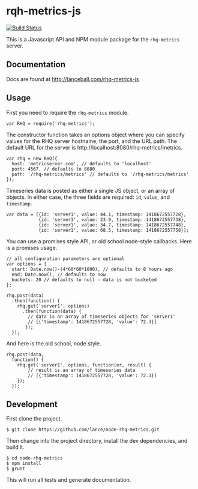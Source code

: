 # rqh-metrics-js

[![Build Status](https://travis-ci.org/lance/rhq-metrics-js.svg?branch=master)](https://travis-ci.org/lance/rhq-metrics-js)

This is a Javascript API and NPM module package for the `rhq-metrics` server.

## Documentation
Docs are found at http://lanceball.com/rhq-metrics-js

## Usage
First you need to require the `rhq-metrics` module.

    var RHQ = require('rhq-metrics');

The constructor function takes an options object where you can specify
values for the RHQ server hostname, the port, and the URL path. The
default URL for the server is http://localhost:8080/rhq-metrics/metrics.

    var rhq = new RHQ({
      host: 'metricserver.com', // defaults to 'localhost'
      port: 4567, // defaults to 8080
      path: '/rhq-metrics/metrics' // defaults to '/rhq-metrics/metrics'
    });

Timeseries data is posted as either a single JS object, or an array of objects.
In either case, the three fields are required: `id`, `value`, and `timestamp`.

    var data = [{id: 'server1', value: 44.1, timestamp: 1418672557728},
                {id: 'server1', value: 23.9, timestamp: 1418672557738},
                {id: 'server1', value: 34.7, timestamp: 1418672557748},
                {id: 'server1', value: 68.5, timestamp: 1418672557758}];


You can use a promises style API, or old school node-style callbacks.
Here is a promises usage.
    
    // all configuration parameters are optional
    var options = {
      start: Date.now()-(4*60*60*1000), // defaults to 8 hours ago
      end: Date.now(), // defaults to now
      buckets: 20 // defaults to null - data is not bucketed
    };

    rhq.post(data)
      .then(function() {
        rhq.get('server1', options)
          .then(function(data) {
            // data is an array of timeseries objects for 'server1'
            // [{'timestamp': 1418672557728, 'value': 72.3}]
           });
      });

And here is the old school, node style.

    rhq.post(data,
      function() {
        rhq.get('server1', options, function(er, result) {
            // result is an array of timeseries data
            // [{'timestamp': 1418672557728, 'value': 72.3}]
        });
      });

## Development

First clone the project.

    $ git clone https://github.com/lance/node-rhq-metrics.git

Then change into the project directory, install the dev dependencies, and build it.

    $ cd node-rhq-metrics
    $ npm install
    $ grunt

This will run all tests and generate documentation.
